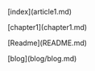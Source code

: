 \[index\]\(article1.md\)

\[chapter1\]\(chapter1.md\)

\[Readme\]\(README.md\)

\[blog\]\(blog/blog.md\)

